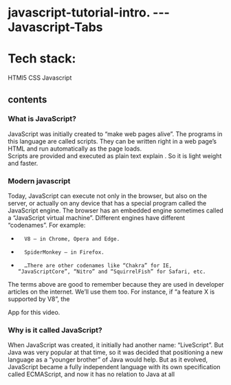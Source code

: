 # javascript-tutorial-intro.  --- Javascript-Tabs

# Tech stack:
HTMl5
CSS
Javascript

## contents

### What is JavaScript?

JavaScript was initially created to “make web pages alive”. 
The programs in this language are called scripts. 
They can be written right in a web page’s HTML and run automatically as the page loads.  
Scripts are provided and executed as plain text explain
 . So it is light weight and faster.

### Modern javascript
Today, JavaScript can execute not only in the browser, but also on the server, or actually on any device that has a special program called the JavaScript engine.
The browser has an embedded engine sometimes called a “JavaScript virtual machine”.
Different engines have different “codenames”. For example:
* 		V8 – in Chrome, Opera and Edge.
* 		SpiderMonkey – in Firefox.
* 		…There are other codenames like “Chakra” for IE, “JavaScriptCore”, “Nitro” and “SquirrelFish” for Safari, etc.
The terms above are good to remember because they are used in developer articles on the internet. We’ll use them too. For instance, if “a feature X is supported by V8”, the

App for this video.


### Why is it called JavaScript?
When JavaScript was created, it initially had another name: “LiveScript”. But Java was very popular at that time, so it was decided that positioning a new language as a “younger brother” of Java would help.
But as it evolved, JavaScript became a fully independent language with its own specification called ECMAScript, and now it has no relation to Java at all
